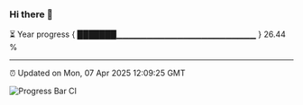 ### Hi there 👋

⏳ Year progress { ███████▁▁▁▁▁▁▁▁▁▁▁▁▁▁▁▁▁▁▁▁▁▁▁ } 26.44 %

---

⏰ Updated on Mon, 07 Apr 2025 12:09:25 GMT

![Progress Bar CI](https://github.com/liununu/liununu/workflows/Progress%20Bar%20CI/badge.svg)
